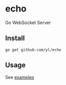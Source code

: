 # echo
Go WebSocket Server

## Install
```shell
go get github.com/yl/echo
```

## Usage
See [examples](https://github.com/yl/echo/tree/main/examples)